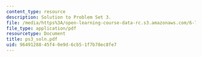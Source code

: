 ```yaml
---
content_type: resource
description: Solution to Problem Set 3.
file: /media/https%3A/open-learning-course-data-rc.s3.amazonaws.com/6-777j-design-and-fabrication-of-microelectromechanical-devices-spring-2007/9649128845f40e9d6cb51f7b78ec8fe7_ps3_soln.pdf
file_type: application/pdf
resourcetype: Document
title: ps3_soln.pdf
uid: 96491288-45f4-0e9d-6cb5-1f7b78ec8fe7
---
```

